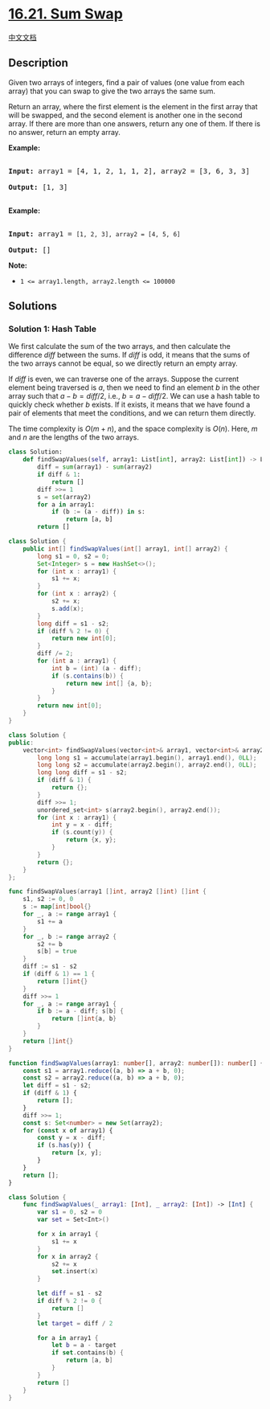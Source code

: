 # [16.21. Sum Swap](https://leetcode.cn/problems/sum-swap-lcci)

[中文文档](/lcci/16.21.Sum%20Swap/README.md)

## Description

<p>Given two arrays of integers, find a pair of values (one value from each array) that you can swap to give the two arrays the same sum.</p>

<p>Return an array, where the first element is the element in the first array that will be swapped, and the second element is another one in the second array. If there are more than one answers, return any one of them. If there is no answer, return an empty array.</p>

<p><strong>Example:</strong></p>

<pre>

<strong>Input:</strong> array1 = [4, 1, 2, 1, 1, 2], array2 = [3, 6, 3, 3]

<strong>Output:</strong> [1, 3]

</pre>

<p><strong>Example:</strong></p>

<pre>

<strong>Input:</strong> array1 = <code>[1, 2, 3], array2 = [4, 5, 6]</code>

<strong>Output: </strong>[]</pre>

<p><strong>Note: </strong></p>

<ul>
	<li><code>1 &lt;= array1.length, array2.length &lt;= 100000</code></li>
</ul>

## Solutions

### Solution 1: Hash Table

We first calculate the sum of the two arrays, and then calculate the difference $diff$ between the sums. If $diff$ is odd, it means that the sums of the two arrays cannot be equal, so we directly return an empty array.

If $diff$ is even, we can traverse one of the arrays. Suppose the current element being traversed is $a$, then we need to find an element $b$ in the other array such that $a - b = diff / 2$, i.e., $b = a - diff / 2$. We can use a hash table to quickly check whether $b$ exists. If it exists, it means that we have found a pair of elements that meet the conditions, and we can return them directly.

The time complexity is $O(m + n)$, and the space complexity is $O(n)$. Here, $m$ and $n$ are the lengths of the two arrays.

<!-- tabs:start -->

```python
class Solution:
    def findSwapValues(self, array1: List[int], array2: List[int]) -> List[int]:
        diff = sum(array1) - sum(array2)
        if diff & 1:
            return []
        diff >>= 1
        s = set(array2)
        for a in array1:
            if (b := (a - diff)) in s:
                return [a, b]
        return []
```

```java
class Solution {
    public int[] findSwapValues(int[] array1, int[] array2) {
        long s1 = 0, s2 = 0;
        Set<Integer> s = new HashSet<>();
        for (int x : array1) {
            s1 += x;
        }
        for (int x : array2) {
            s2 += x;
            s.add(x);
        }
        long diff = s1 - s2;
        if (diff % 2 != 0) {
            return new int[0];
        }
        diff /= 2;
        for (int a : array1) {
            int b = (int) (a - diff);
            if (s.contains(b)) {
                return new int[] {a, b};
            }
        }
        return new int[0];
    }
}
```

```cpp
class Solution {
public:
    vector<int> findSwapValues(vector<int>& array1, vector<int>& array2) {
        long long s1 = accumulate(array1.begin(), array1.end(), 0LL);
        long long s2 = accumulate(array2.begin(), array2.end(), 0LL);
        long long diff = s1 - s2;
        if (diff & 1) {
            return {};
        }
        diff >>= 1;
        unordered_set<int> s(array2.begin(), array2.end());
        for (int x : array1) {
            int y = x - diff;
            if (s.count(y)) {
                return {x, y};
            }
        }
        return {};
    }
};
```

```go
func findSwapValues(array1 []int, array2 []int) []int {
	s1, s2 := 0, 0
	s := map[int]bool{}
	for _, a := range array1 {
		s1 += a
	}
	for _, b := range array2 {
		s2 += b
		s[b] = true
	}
	diff := s1 - s2
	if (diff & 1) == 1 {
		return []int{}
	}
	diff >>= 1
	for _, a := range array1 {
		if b := a - diff; s[b] {
			return []int{a, b}
		}
	}
	return []int{}
}
```

```ts
function findSwapValues(array1: number[], array2: number[]): number[] {
    const s1 = array1.reduce((a, b) => a + b, 0);
    const s2 = array2.reduce((a, b) => a + b, 0);
    let diff = s1 - s2;
    if (diff & 1) {
        return [];
    }
    diff >>= 1;
    const s: Set<number> = new Set(array2);
    for (const x of array1) {
        const y = x - diff;
        if (s.has(y)) {
            return [x, y];
        }
    }
    return [];
}
```

```swift
class Solution {
    func findSwapValues(_ array1: [Int], _ array2: [Int]) -> [Int] {
        var s1 = 0, s2 = 0
        var set = Set<Int>()

        for x in array1 {
            s1 += x
        }
        for x in array2 {
            s2 += x
            set.insert(x)
        }

        let diff = s1 - s2
        if diff % 2 != 0 {
            return []
        }
        let target = diff / 2

        for a in array1 {
            let b = a - target
            if set.contains(b) {
                return [a, b]
            }
        }
        return []
    }
}
```

<!-- tabs:end -->

<!-- end -->
